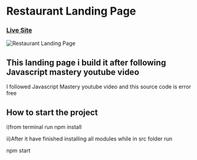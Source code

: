 # Restaurant Landing Page
### [Live Site](https://gericht-restaurant.com/)

![Restaurant Landing Page](https://i.ibb.co/5jxBKpw/image.png)

## This landing page i build it after following Javascript mastery youtube video

I followed Javascript Mastery youtube video and this source code is error free


## How to start the project
i)from terminal run 
npm install

ii)After it have finished installing all modules while in src folder run

npm start

